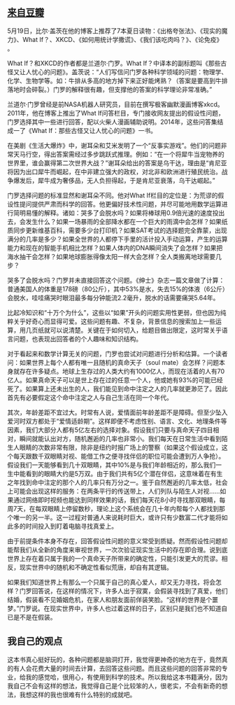 ## [来自豆瓣](https://book.douban.com/review/7500354/) ##
5月19日，比尔·盖茨在他的博客上推荐了7本夏日读物：《出格夸张法》、《现实的魔力》、What If？、XKCD、《如何用统计学撒谎》、《我们该吃肉吗？》、《论免疫》 。

What If？和XKCD的作者都是兰道尔·门罗。What If？中译本的副标题叫《那些古怪又让人忧心的问题》。盖茨说：“人们写信问门罗各种科学领域的问题：物理学、化学、生物学等。如：牛排从多高的地方掉下来正好能烤熟？（答案是要高到牛排落地时会碎裂。）门罗的解释很有趣，但支撑他的答案的科学理论非常准确。” 

兰道尔·门罗曾经是前NASA机器人研究员，目前在撰写极客幽默漫画博客xkcd。2011年，他在博客上推出了What If问答栏目，专门接收网友提出的假设性问题，门罗选择其中一些进行回答，配以火柴人漫画辅助说明。2014年，这些问答集结成一了《What If：那些古怪又让人忧心的问题》一书。 

在美剧《生活大爆炸》中，谢耳朵和艾米发明了一个“反事实游戏”。他们的问题非常天马行空，得出答案需经过多步跳跃式推理。例如：“在一个将犀牛当宠物养的世界里，谁会赢得第二次世界大战？”谢耳朵给出的答案是乌干达，理由是“肯尼亚将因为出口犀牛而崛起，在中非建立强大的政权，对北非和欧洲进行殖民统治。战争爆发后，犀牛成为奢侈品，无人负担得起，于是肯尼亚衰落，乌干达崛起。”

门罗选择问题的标准显然和谢耳朵不同。他对What If栏目的定位是：为荒谬的假设性提问提供严肃而科学的回答。他更偏好技术性问题，并尽可能地用数学运算进行简明易懂的解释。诸如：哭多了会脱水吗？如果将棒球用0.9倍光速的速度投出去，会发生什么？如果一场暴雨的全部降水都在一个巨大的雨滴中会怎样？如果纸质同步更新维基百科，需要多少台打印机？如果SAT考试的选择题完全靠蒙，出现满分的几率是多少？如果全世界的人都停下手里的活计投入手动运算，产生的运算能力和现在的智能手机相比怎样？如果人体内的DNA瞬间消失了会怎样？如果把海水抽干会怎样？如果地球膨胀得像太阳一样大会怎样？全人类搬离地球需要几步？

哭多了会脱水吗？门罗并未直接回答这个问题。《绅士》杂志一篇文章做了计算：普通美国人的体重是178磅（80公斤），其中53%是水，失去15%的体液（6公斤）会脱水，哇哇痛哭时眼泪最多每分钟能流2.2毫升，脱水的话需要痛哭5.64年。

比起冷知识和“十万个为什么”，这些以“如果”开头的问题实用性更弱，但也因为纯粹关乎好奇心而显得可爱。这些问题有趣、不复杂，背景信息的搜索加上一些运算，用几页纸就可以说清楚。关键在于如何切入，给题目做出限定，这时常关乎语言问题，也表现出回答者的个人趣味和知识结构。


对于看起来和数学计算无关的问题，门罗也尝试对问题进行分析和估算。一个读者问：如果世界上每个人都有唯一且随机的真命天子（soul mate）会怎样？问题本身就存在许多疑点。地球上生存过的人类大约有1000亿人，而现在活着的人有70亿人。如果真命天子可以是世上存在过的任意一个人，他或她有93%的可能已经死了。如果算上还未出生的人，我们能见到命中注定之人的几率就更渺茫了。因此首先有必要假定这个命中注定之人与自己生活在同一个年代。

其次，年龄差距不宜过大。时常有人说，爱情面前年龄差距不是障碍。但至少坠入爱河时双方都处于“爱情适龄期”。这样即便不考虑性别、语言、文化、地理条件等因素，我们大部分人都有5亿左右的选择对象。假设我们只要与真命天子四目相对，瞬间就能认出对方，随机邂逅的几率也非常小。我们每天在日常生活中看到陌生人眼睛的次数非常有限，除非是纽约时报广场上的警察（如果这个假设成立，这个每天跟数千双眼睛对视、能借工作之便寻找伴侣的职位可能会遭到万人争抢）。假设我们一天能够看到几十双眼睛，其中10%是与我们年龄相近的，那么我们一生中能看到的眼睛大约是5万双。由于我们共有5亿个潜在伴侣，这意味着在有生之年找到命中注定的那个人的几率只有万分之一。鉴于自然邂逅的几率太低，社会上可能会出现这样的服务：在两条平行的传送带上，人们列队与陌生人对视……如果通过网络即时视频也能达到同样效果的话，我们每天花8小时寻找那双眼睛，每周7天，在每双眼睛上停留数秒，理论上这个系统会在几十年内帮每个人都找到那个唯一的另一半。这一过程对普通人来说耗时巨大，或许只有少数富二代才能将如此多的时间投入到盯着电脑寻找真爱上。

由于前提条件本身不存在，回答假设性问题的意义常受到质疑。然而假设性问题却能帮我们从全新的角度来审视世界，一次次验证现实生活中的存在即合理。说到底世界上存在着只属于我的一个真命天子所带来的确定性，只能引发更大的荒谬。相反，现实世界中的随机和不确定性看似荒唐，却自有其逻辑。 

如果我们知道世界上有那么一个只属于自己的真心爱人，却又无力寻找，将会怎样？门罗回答说，在这样的情况下，许多人出于寂寞，会假装寻找到了真爱，他们结婚，假装看不见婚姻危机，在家人和朋友面前佯装笑脸。“这样的世界是个噩梦。”门罗说。在现实世界中，许多人也过着这样的日子，区别只是我们也不知道自已是不是在假装。
## 我自己的观点 ##
这本书真心挺好玩的，各种问题都是脑洞打开，我觉得更神奇的地方在于，竟然真的有人会花费大量的时间去计算，去回答这些问题。而且这些问题的回答非常的专业，给我的感觉哈，很用心，有使用到科学的技术。所以我给这本书籍满分，因为我自己不会有这样的想法，我觉得自己是个比较笨的人，很老实，不会有新奇的想法，我想这样的我也很难有什么特别的成就吧。

